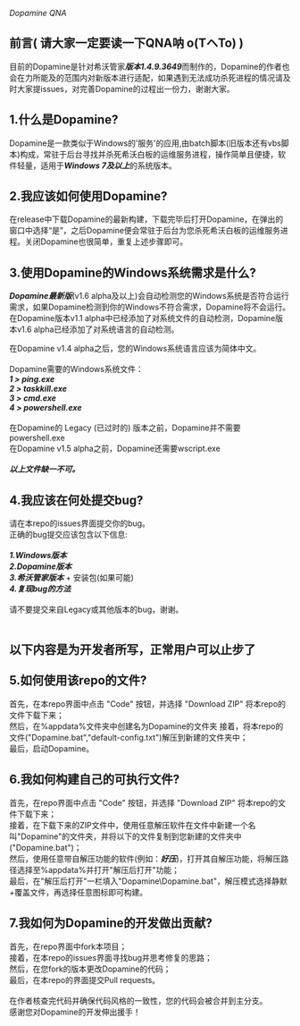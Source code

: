 *Dopamine QNA*

前言( 请大家一定要读一下QNA呐 o(TヘTo) )
-
目前的Dopamine是针对希沃管家***版本1.4.9.3649***而制作的，Dopamine的作者也会在力所能及的范围内对新版本进行适配，如果遇到无法成功杀死进程的情况请及时大家提issues，对完善Dopamine的过程出一份力，谢谢大家。

1.什么是Dopamine?
-
Dopamine是一款类似于Windows的'服务'的应用,由batch脚本(旧版本还有vbs脚本)构成，常驻于后台寻找并杀死希沃白板的运维服务进程，操作简单且便捷，软件轻量，适用于***Windows 7及以上***的系统版本。

2.我应该如何使用Dopamine?
-
在release中下载Dopamine的最新构建，下载完毕后打开Dopamine，在弹出的窗口中选择“是”，之后Dopamine便会常驻于后台为您杀死希沃白板的运维服务进程。关闭Dopamine也很简单，重复上述步骤即可。

3.使用Dopamine的Windows系统需求是什么?
-
***Dopamine最新版***(v1.6 alpha及以上)会自动检测您的Windows系统是否符合运行需求，如果Dopamine检测到你的Windows不符合需求，Dopamine将不会运行。在Dopamine版本v1.1 alpha中已经添加了对系统文件的自动检测，Dopamine版本v1.6 alpha已经添加了对系统语言的自动检测。<br>

 在Dopamine v1.4 alpha之后，您的Windows系统语言应该为简体中文。<br>
<br>
Dopamine需要的Windows系统文件：<br>
***1 > ping.exe<br>***
***2 > taskkill.exe<br>***
***3 > cmd.exe<br>***
***4 > powershell.exe<br>***
<br>在Dopamine的 Legacy (已过时的) 版本之前，Dopamine并不需要powershell.exe<br>
在Dopamine v1.5 alpha之前，Dopamine还需要wscript.exe<br>
<br>
***以上文件缺一不可。<br>***

4.我应该在何处提交bug?
-
请在本repo的issues界面提交你的bug。<br>
正确的bug提交应该包含以下信息:<br><br>
***1.Windows版本***<br>
***2.Dopamine版本***<br>
***3.希沃管家版本*** + 安装包(如果可能)<br>
***4.复现bug的方法***<br><br>
请不要提交来自Legacy或其他版本的bug，谢谢。<br>
<br>

以下内容是为开发者所写，正常用户可以止步了<br><br>
5.如何使用该repo的文件?
-
首先，在本repo界面中点击 "Code" 按钮，并选择 "Download ZIP" 将本repo的文件下载下来；<br>
然后，在%appdata%文件夹中创建名为Dopamine的文件夹
接着，将本repo的文件("Dopamine.bat","default-config.txt")解压到新建的文件夹中；<br>
最后，启动Dopamine。<br>

6.我如何构建自己的可执行文件?
-
首先，在repo界面中点击 "Code" 按钮，并选择 "Download ZIP" 将本repo的文件下载下来；<br>
接着，在下载下来的ZIP文件中，使用任意解压软件在文件中新建一个名叫"Dopamine"的文件夹，并将以下的文件复制到您新建的文件夹中<br>("Dopamine.bat")；<br>
然后，使用任意带自解压功能的软件(例如：***好压***)，打开其自解压功能，将解压路径选择至%appdata%并打开"解压后打开"功能；<br>
最后，在"解压后打开"一栏填入"Dopamine\Dopamine.bat"，解压模式选择静默+覆盖文件，再选择任意图标即可构建。<br>

7.我如何为Dopamine的开发做出贡献?
-
首先，在repo界面中fork本项目；<br>
接着，在本repo的issues界面寻找bug并思考修复的思路；<br>
然后，在您fork的版本更改Dopamine的代码；<br>
最后，在本repo的界面提交Pull requests。<br><br>
在作者核查完代码并确保代码风格的一致性，您的代码会被合并到主分支。<br>
感谢您对Dopamine的开发伸出援手！
